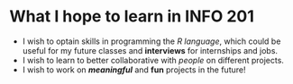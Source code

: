 # What I hope to learn in INFO 201

- I wish to optain skills in programming the *R language*, which could be useful for my 
future classes and **interviews** for internships and jobs. 
- I wish to learn to better collaborative with *people* on different projects. 
- I wish to work on ***meaningful*** and **fun** projects in the future!
